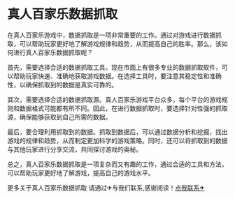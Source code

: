 # 真人百家乐数据抓取

在真人百家乐游戏中，数据抓取是一项非常重要的工作。通过对游戏进行数据抓取，可以帮助玩家更好地了解游戏规律和趋势，从而提高自己的胜率。那么，该如何进行真人百家乐数据抓取呢？

首先，需要选择合适的数据抓取工具。现在市面上有很多专业的数据抓取软件，可以帮助玩家快速、准确地获取游戏数据。在选择工具时，要注意其稳定性和准确性，以确保抓取到的数据是真实可靠的。

其次，需要选择合适的数据抓取源。真人百家乐游戏平台众多，每个平台的游戏规则和数据格式可能都有所不同。因此，在进行数据抓取时，要选择针对性强的抓取源，确保能够获取到自己所需的数据。

最后，要合理利用抓取到的数据。抓取到数据后，可以通过数据分析和挖掘，找出游戏的规律和趋势，从而制定更加科学的游戏策略。同时，还可以将抓取到的数据与其他玩家进行分享交流，共同探讨游戏的奥秘。

总之，真人百家乐数据抓取是一项复杂而又有趣的工作，通过合适的工具和方法，可以帮助玩家更好地了解游戏，提高自己的游戏水平。

更多关于真人百家乐数据抓取 请通过✈与我们联系,感谢阅读！[点我联系✈](https://go.G208.com)